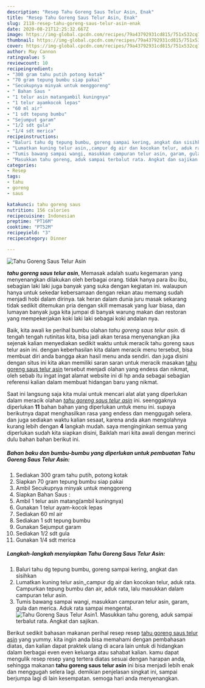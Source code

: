 ```yaml
---
description: "Resep Tahu Goreng Saus Telur Asin, Enak"
title: "Resep Tahu Goreng Saus Telur Asin, Enak"
slug: 2118-resep-tahu-goreng-saus-telur-asin-enak
date: 2020-08-21T12:25:32.667Z
image: https://img-global.cpcdn.com/recipes/79a43792931cd815/751x532cq70/tahu-goreng-saus-telur-asin-foto-resep-utama.jpg
thumbnail: https://img-global.cpcdn.com/recipes/79a43792931cd815/751x532cq70/tahu-goreng-saus-telur-asin-foto-resep-utama.jpg
cover: https://img-global.cpcdn.com/recipes/79a43792931cd815/751x532cq70/tahu-goreng-saus-telur-asin-foto-resep-utama.jpg
author: May Cannon
ratingvalue: 5
reviewcount: 10
recipeingredient:
- "300 gram tahu putih potong kotak"
- "70 gram tepung bumbu siap pakai"
- "Secukupnya minyak untuk menggoreng"
- " Bahan Saus "
- "1 telur asin matangambil kuningnya"
- "1 telur ayamkocok lepas"
- "60 ml air"
- "1 sdt tepung bumbu"
- "Sejumput garam"
- "1/2 sdt gula"
- "1/4 sdt merica"
recipeinstructions:
- "Baluri tahu dg tepung bumbu, goreng sampai kering, angkat dan sisihkan"
- "Lumatkan kuning telur asin,,campur dg air dan kocokan telur, aduk rata. Campurkan tepung bumbu dan air, aduk rata, lalu masukkan dalam campuran telur asin."
- "Tumis bawang sampai wangi, masukkan campuran telur asin, garam, gula dan merica. Aduk rata sampai mengental."
- "Masukkan tahu goreng, aduk sampai terbalut rata. Angkat dan sajikan."
categories:
- Resep
tags:
- tahu
- goreng
- saus

katakunci: tahu goreng saus 
nutrition: 156 calories
recipecuisine: Indonesian
preptime: "PT16M"
cooktime: "PT52M"
recipeyield: "3"
recipecategory: Dinner

---
```



![Tahu Goreng Saus Telur Asin](https://img-global.cpcdn.com/recipes/79a43792931cd815/751x532cq70/tahu-goreng-saus-telur-asin-foto-resep-utama.jpg)

<b><i>tahu goreng saus telur asin</i></b>, Memasak adalah suatu kegemaran yang menyenangkan dilakukan oleh berbagai orang. tidak hanya para ibu ibu, sebagian laki laki juga banyak yang suka dengan kegiatan ini. walaupun hanya untuk sekedar kebersamaan dengan rekan atau memang sudah menjadi hobi dalam dirinya. tak heran dalam dunia juru masak sekarang tidak sedikit ditemukan pria dengan skill memasak yang luar biasa, dan lumayan banyak juga kita jumpai di banyak warung makan dan restoran yang mempekerjakan koki laki laki sebagai koki andalan nya.



Baik, kita awali ke perihal bumbu olahan <i>tahu goreng saus telur asin</i>. di tengah tengah rutinitas kita, bisa jadi akan terasa menyenangkan jika sejenak kalian menyediakan sedikit waktu untuk meracik tahu goreng saus telur asin ini. dengan keberhasilan kita dalam meracik menu tersebut, bisa membuat diri anda bangga akan hasil menu anda sendiri. dan juga disini dengan situs ini kita akan memiliki saran saran untuk meracik masakan <u>tahu goreng saus telur asin</u> tersebut menjadi olahan yang endess dan nikmat, oleh sebab itu ingat ingat alamat website ini di hp anda sebagai sebagian referensi kalian dalam membuat hidangan baru yang nikmat.


Saat ini langsung saja kita mulai untuk mencari alat alat yang diperlukan dalam meracik olahan <u><i>tahu goreng saus telur asin</i></u> ini. seenggaknya diperlukan <b>11</b> bahan bahan yang diperlukan untuk menu ini. supaya berikutnya dapat menghasilkan rasa yang endess dan menggugah selera. dan juga sediakan waktu kalian sesaat, karena anda akan mengolahnya kurang lebih dengan <b>4</b> langkah mudah. saya menginginkan semua yang diperlukan sudah kita siapkan disini, Baiklah mari kita awali dengan merinci dulu bahan bahan berikut ini.

<!--inarticleads1-->

##### Bahan baku dan bumbu-bumbu yang diperlukan untuk pembuatan Tahu Goreng Saus Telur Asin:

1. Sediakan 300 gram tahu putih, potong kotak
1. Siapkan 70 gram tepung bumbu siap pakai
1. Ambil Secukupnya minyak untuk menggoreng
1. Siapkan  Bahan Saus :
1. Ambil 1 telur asin matang(ambil kuningnya)
1. Gunakan 1 telur ayam-kocok lepas
1. Sediakan 60 ml air
1. Sediakan 1 sdt tepung bumbu
1. Gunakan Sejumput garam
1. Sediakan 1/2 sdt gula
1. Gunakan 1/4 sdt merica




<!--inarticleads2-->

##### Langkah-langkah menyiapkan Tahu Goreng Saus Telur Asin:

1. Baluri tahu dg tepung bumbu, goreng sampai kering, angkat dan sisihkan
1. Lumatkan kuning telur asin,,campur dg air dan kocokan telur, aduk rata. Campurkan tepung bumbu dan air, aduk rata, lalu masukkan dalam campuran telur asin.
1. Tumis bawang sampai wangi, masukkan campuran telur asin, garam, gula dan merica. Aduk rata sampai mengental.
<img src="//assets-global.cpcdn.com/assets/icons/button_play-2c75c40dde080a61004c1f40b05d8f140eaff45d7e9e6481dc71c63d2e7c4909.png" alt="Tahu Goreng Saus Telur Asin">1. Masukkan tahu goreng, aduk sampai terbalut rata. Angkat dan sajikan.




Berikut sedikit bahasan makanan perihal resep resep <u>tahu goreng saus telur asin</u> yang yummy. kita ingin anda bisa memahami dengan pembahasan diatas, dan kalian dapat praktek ulang di acara lain untuk di hidangkan dalam berbagai even even keluarga atau sahabat kalian. kamu dapat mengulik resep resep yang tertera diatas sesuai dengan harapan anda, sehingga makanan <b>tahu goreng saus telur asin</b> ini bisa menjadi lebih enak dan menggugah selera lagi. demikian penjelasan singkat ini, sampai berjumpa lagi di lain kesempatan. semoga hari anda menyenangkan.
